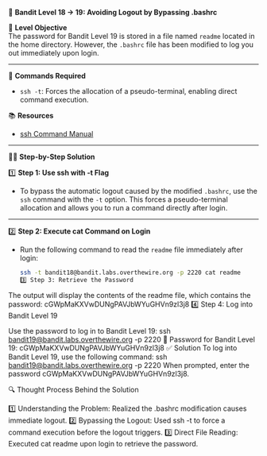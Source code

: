 🏁 **Bandit Level 18 -> 19: Avoiding Logout by Bypassing .bashrc**

🎯 **Level Objective**  
The password for Bandit Level 19 is stored in a file named `readme` located in the home directory. However, the `.bashrc` file has been modified to log you out immediately upon login.

---

🔧 **Commands Required**

- `ssh -t`: Forces the allocation of a pseudo-terminal, enabling direct command execution.

📚 **Resources**

- [ssh Command Manual](https://man7.org/linux/man-pages/man1/ssh.1.html)

---

🧑‍💻 **Step-by-Step Solution**

1️⃣ **Step 1: Use ssh with -t Flag**

- To bypass the automatic logout caused by the modified `.bashrc`, use the `ssh` command with the `-t` option. This forces a pseudo-terminal allocation and allows you to run a command directly after login.

---

2️⃣ **Step 2: Execute cat Command on Login**

- Run the following command to read the `readme` file immediately after login:
  ```bash
  ssh -t bandit18@bandit.labs.overthewire.org -p 2220 cat readme
  3️⃣ Step 3: Retrieve the Password
  ```

The output will display the contents of the readme file, which contains the password:
cGWpMaKXVwDUNgPAVJbWYuGHVn9zl3j8
4️⃣ Step 4: Log into Bandit Level 19

Use the password to log in to Bandit Level 19:
ssh bandit19@bandit.labs.overthewire.org -p 2220
🔑 Password for Bandit Level 19:
cGWpMaKXVwDUNgPAVJbWYuGHVn9zl3j8
✅ Solution
To log into Bandit Level 19, use the following command:
ssh bandit19@bandit.labs.overthewire.org -p 2220
When prompted, enter the password cGWpMaKXVwDUNgPAVJbWYuGHVn9zl3j8.

🔍 Thought Process Behind the Solution

1️⃣ Understanding the Problem: Realized the .bashrc modification causes immediate logout.
2️⃣ Bypassing the Logout: Used ssh -t to force a command execution before the logout triggers.
3️⃣ Direct File Reading: Executed cat readme upon login to retrieve the password.
